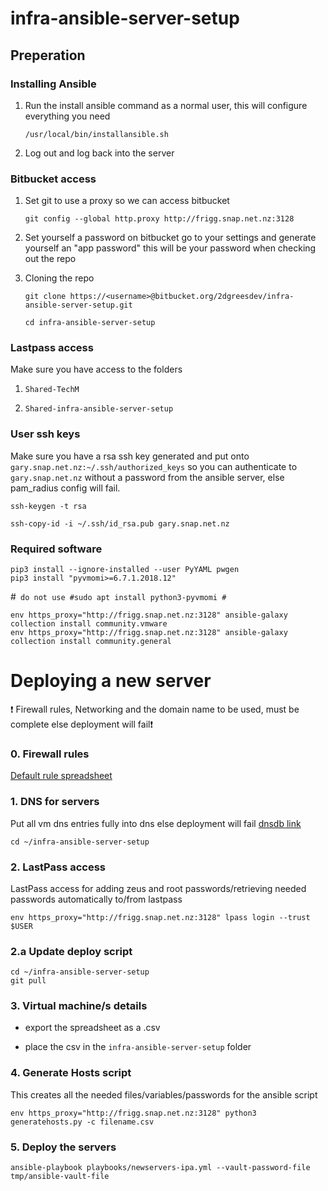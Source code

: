 # infra-ansible-server-setup

## Preperation
### Installing Ansible

1. Run the install ansible command as a normal user, this will configure everything you need

    ```
    /usr/local/bin/installansible.sh
    ```
	
2. Log out and log back into the server


### Bitbucket access

1. Set git to use a proxy so we can access bitbucket

    ```
    git config --global http.proxy http://frigg.snap.net.nz:3128
    ```

2. Set yourself a password
on bitbucket go to your settings and generate yourself an "app password" this will be your password when checking out the repo

3. Cloning the repo

    ```
    git clone https://<username>@bitbucket.org/2dgreesdev/infra-ansible-server-setup.git
    ```
    ```
    cd infra-ansible-server-setup
    ```

### Lastpass access

Make sure you have access to the folders

1) `Shared-TechM`

2) `Shared-infra-ansible-server-setup`


### User ssh keys

Make sure you have a rsa ssh key generated and put onto `gary.snap.net.nz:~/.ssh/authorized_keys` so you can authenticate to `gary.snap.net.nz` without a password from the ansible server, else pam_radius config will fail.
```
ssh-keygen -t rsa
```
```
ssh-copy-id -i ~/.ssh/id_rsa.pub gary.snap.net.nz
```

### Required software

```
pip3 install --ignore-installed --user PyYAML pwgen
pip3 install "pyvmomi>=6.7.1.2018.12"
```

#``` do not use
#sudo apt install python3-pyvmomi
#```

```
env https_proxy="http://frigg.snap.net.nz:3128" ansible-galaxy collection install community.vmware
env https_proxy="http://frigg.snap.net.nz:3128" ansible-galaxy collection install community.general
```


# Deploying a new server

:exclamation: Firewall rules, Networking and the domain name to be used, must be complete else deployment will fail:exclamation:

### 0. Firewall rules
[Default rule spreadsheet](https://2degreesnz.sharepoint.com/:x:/r/sites/Team-InfrastructureEngineeringAndOperations/Shared%20Documents/General/Linux/Firewall/new-server-default-firewallrules.xlsx?d=w21b307a19781403f86628d1ba5dfcce9&csf=1&web=1&e=NWrKhi)

### 1. DNS for servers

Put all vm dns entries fully into dns else deployment will fail
[dnsdb link](https://dnsdb.snap.net.nz)

```
cd ~/infra-ansible-server-setup
```

### 2. LastPass access

LastPass access for adding zeus and root passwords/retrieving needed passwords automatically to/from lastpass

```
env https_proxy="http://frigg.snap.net.nz:3128" lpass login --trust $USER

```
### 2.a Update deploy script
```
cd ~/infra-ansible-server-setup
git pull
```


### 3. Virtual machine/s details

* export the spreadsheet as a .csv

* place the csv in the `infra-ansible-server-setup` folder

### 4. Generate Hosts script

This creates all the needed files/variables/passwords for the ansible script

```
env https_proxy="http://frigg.snap.net.nz:3128" python3 generatehosts.py -c filename.csv
```


### 5. Deploy the servers
```
ansible-playbook playbooks/newservers-ipa.yml --vault-password-file tmp/ansible-vault-file
```

